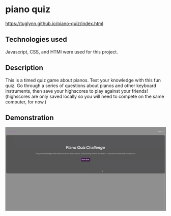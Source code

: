 # piano quiz
https://tuglynn.github.io/piano-quiz/index.html

## Technologies used

Javascript, CSS, and HTMl were used for this project.

## Description 
This is a timed quiz game about pianos. Test your knowledge with this fun quiz. Go through a series of questions about pianos and other keyboard instruments, then save your highscores to play against your friends! (highscores are only saved locally so you will need to compete on the same computer, for now.)

## Demonstration

![quiz-gif](./assets/images/Piano%20Quiz.gif)
